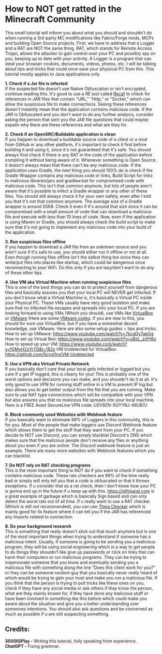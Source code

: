 # How to NOT get ratted in the Minecraft Community

This small tutorial will inform you about what you should and shouldn't do when running a 3rd-party MC modifications like Fabric/Forge mods, MCPs and building Open Source projects. First, we have to address that a Logger and a RAT are NOT the same thing. RAT, which stands for Remote Access Trojan, allows the attacker to gain control over your PC and possibly spy on you, keeping up to date with your activity. A Logger is a program that can steal your browser cookies, documents, videos, photos, etc. I will be talking about tips and tricks that could once save your phyisical PC from this. This tutorial mostly applies to Java applications only.

**1. Check if a Jar file is infected** <br>
If the suspected file doesn't use Native Obfuscation or isn't encrypted, continue reading this. It's good to use a RE tool called [Recaf](https://github.com/Col-E/Recaf) to check for references in JAR files that contain "URL," "Http," or "Socket," which can allow the suspicious file to make connections. Seeing these references doesn't instantly mean that the application contains malicious code. If the JAR is Obfuscated and you don't want to do any further analysis, consider asking the person that sent you the JAR file questions that could maybe expalin why there are these references and what are they for.

**2. Check if an OpenSRC/Buildable application is clean** <br>
If you happen to download a buildable source code of a client or a mod from GitHub or any other platform, it's important to check it first before building it and using it, since it's not guaranteed that it's safe. You should always first check if there is any RAT in the code of the application before compiling it without being aware of it. Whenever something is Open Source, it doesn't always mean that there can't be any malicious code. If the application uses Gradle, the next thing you should 100% do is check if the Gradle Wrapper  contains any malicious code or links, Build Script for links to malicious libraries/jars and gradlew.bat for compromised code with malicious code. This isn't that common anymore, but lots of people aren't aware that it's possible to infect a Gradle wrapper or any other of these files. You should still always check it for your own safety, even after I told you that it's not that common anymore. The average size of a Gradle wrapper is around 55KB. Check it even if it's around that size since it can be compromised with a small amount of code that can download a malicious file and execute with less than 10 lines of code. Now, even if the application is using Maven or Gradle, you should always check the build script to make sure that it's not going to implement any malicious code into your build of the application.

**3. Run suspicious files offline** <br>
If you happen to download a JAR file from an unknown source and you aren't sure if it's safe to use, you should either run it offline or not at all. Even though running files offline isn't the safest thing too since they can write/put files into places like startup, which could be dangerous once reconnecting to your WiFi. Do this only if you are lazy/don't want to do any of these other tips.

**4. Use VM aka Virtual Machine when running suspicious files** <br>
This is one of the best things you can do to protect yourself from dangerous files and basically assures you that your local PC will NEVER get infected. If you don't know what a Virtual Machine is, it's basically a Virtual PC inside your Physical PC. These VMs usually have very good isolation and make sure that no infected file escapes and spreads into your local PC. If you are looking forward to using VMs (Which you should), use VMs like [VirtualBox](https://www.virtualbox.org) or [VMware](https://www.vmware.com) (Here are some [VMware codes](https://gist.github.com/PurpleVibe32/30a802c3c8ec902e1487024cdea26251]). If you are new to this, you should for sure use VirtualBox, but if you have a somewhat decent knowledge, use VMware. Here are also some setup guides + tips and tricks.
How to set up VMware: https://www.youtube.com/watch?v=7kcqDy7aeGg
How to set up Virtual Box: https://www.youtube.com/watch?v=sBzL_zoYt6o
How to speed up your VM: https://www.youtube.com/watch?v=fGMvH2zYr7Q&t=182s
VM Undetected for VirtualBox: https://github.com/Scrut1ny/VM-Undetected

**5. Use a VPN aka Virtual Private Network** <br>
If you basically don't care that your local gets infected or logged but you care if u get IP logged, this is clearly for you! This is probably one of the worst options and decisions you can make, and you shouldn't do it at all. It's only good to use VPN for running stuff online in a VM to prevent IP log but also allows you to get better output from the file that you are running. Make sure to use NAT type connections which will be compatible with your VPN but also assures you that no malicious file spreads into your local machine. Here is a FREE Avast SecureLine VPN code: U2V9ZN-XUYYRJ-48UB7J

**6. Block commonly used Websites with Webhook feature** <br>
If you basically want to eliminate 99% of Loggers in this community, this is for you. Most of the people that make loggers use Discord Webhook feature which allows them to get the stuff that they want from your PC. If you decide to NOT use Discord, you can simply blacklist Discord's DNS which makes sure that the malicious people don't receive any files or anything about you even if you are online. The Discord webhook feature is just an example. There are many more websites with Webhook features which you can blacklist.

**7. Do NOT rely on RAT checking programs** <br>
This is the most important thing to NOT do if you want to check if something contains malicious code. These rats checkers are 99% of the time really bad or simply will only tell you that a code is obfuscated or that it throws exceptions. If u consider that as a rat check, then I don't know how your PC is gonna end up in the future if u keep up with this. https://isthisarat.com is a great example of garbage which is basically Sign based and can only detect the worst rats out of all time. If u really want to use a RAT checker (Which is still not recommended), you can use [Theia Checker](https://github.com/Tigermouthbear/Theia) which is mainly good for its feature where it can tell you if the JAR has referenced any imports related to connection.

**8. Do your background research** <br>
This is something that really doesn't stick out that much anymore but is one of the most important things when trying to understand if someone has a malicious intent. Usually, if someone is going to be sending you a malicious program, they will be using social engineering which is a way to get people to do things they shouldn't like give up passwords or click on links that can harm their computers or run malicious programs. They can be trying to impersonate someone that you know and eventually sending you a malicious file with something along the line "Does this client work for you?" or they can be someone random guy that you basically never really heard of which would be trying to gain your trust and make you run a malicious file. If you think that the person is trying to pull tricks like these ones on you, check if they have any social media or ask others if they know the person, what are they mainly known for, if they have done any malicious stuff or have been involved in something like this before which could make you aware about the situation and give you a better understanding over someones intentions. You should also ask questions and be concerned as much as possible if u are still suspecting something.

## Credits: <br>
**3000IQPlay -** Writing this tutorial, fully speaking from experience. <br>
**ChatGPT -** Fixing grammar. <br>
